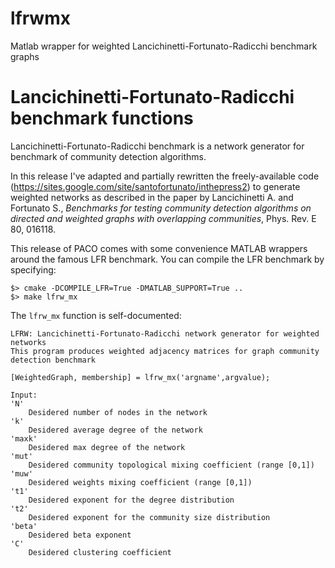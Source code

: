 # lfrwmx
Matlab wrapper for weighted Lancichinetti-Fortunato-Radicchi benchmark graphs

# Lancichinetti-Fortunato-Radicchi benchmark functions
Lancichinetti-Fortunato-Radicchi benchmark is a network generator for benchmark of community detection algorithms.

In this release I've adapted and partially rewritten the freely-available code (https://sites.google.com/site/santofortunato/inthepress2) to generate weighted networks as described in the paper by Lancichinetti A. and Fortunato S., *Benchmarks for testing community detection algorithms on directed and weighted graphs with overlapping communities*, Phys. Rev. E 80, 016118.

This release of PACO comes with some convenience MATLAB wrappers around the famous LFR benchmark. You can compile the LFR benchmark by specifying:

    $> cmake -DCOMPILE_LFR=True -DMATLAB_SUPPORT=True ..
    $> make lfrw_mx

The `lfrw_mx` function is self-documented:

    LFRW: Lancichinetti-Fortunato-Radicchi network generator for weighted networks
    This program produces weighted adjacency matrices for graph community detection benchmark
    
    [WeightedGraph, membership] = lfrw_mx('argname',argvalue);
    
    Input:
    'N'
        Desidered number of nodes in the network
    'k'
        Desidered average degree of the network
    'maxk'
        Desidered max degree of the network
    'mut'
        Desidered community topological mixing coefficient (range [0,1])
    'muw'
        Desidered weights mixing coefficient (range [0,1])
    't1'
        Desidered exponent for the degree distribution
    't2'
        Desidered exponent for the community size distribution
    'beta'
        Desidered beta exponent
    'C'
        Desidered clustering coefficient